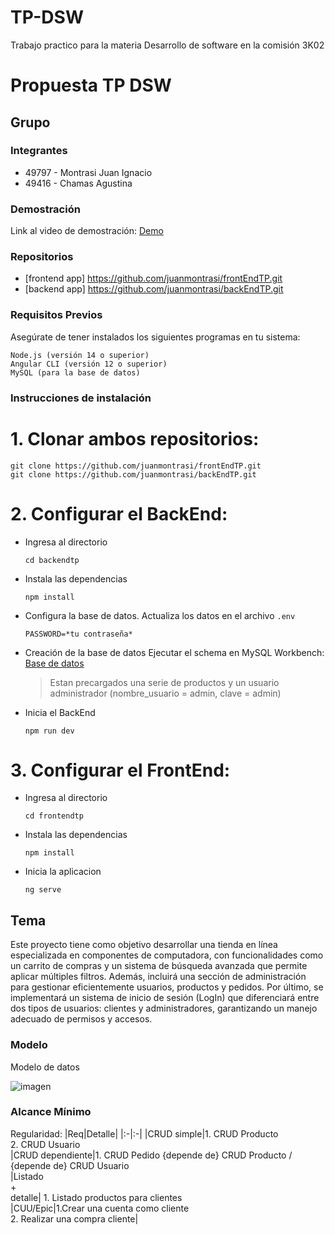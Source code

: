 # TP-DSW
Trabajo practico para la materia Desarrollo de software en la comisión 3K02
# Propuesta TP DSW

## Grupo
### Integrantes
* 49797 - Montrasi Juan Ignacio 
* 49416 - Chamas Agustina

### Demostración 
Link al video de demostración: [Demo](https://youtu.be/jz3Dch4fbfU)

### Repositorios
* [frontend app] https://github.com/juanmontrasi/frontEndTP.git
* [backend app] https://github.com/juanmontrasi/backEndTP.git

### Requisitos Previos

Asegúrate de tener instalados los siguientes programas en tu sistema:

    Node.js (versión 14 o superior)
    Angular CLI (versión 12 o superior)
    MySQL (para la base de datos)

### Instrucciones de instalación
# 1. Clonar ambos repositorios:
```
git clone https://github.com/juanmontrasi/frontEndTP.git
git clone https://github.com/juanmontrasi/backEndTP.git
```
# 2. Configurar el BackEnd:
- Ingresa al directorio
  ```
  cd backendtp
  ```
- Instala las dependencias
  ```
  npm install
  ```
- Configura la base de datos. Actualiza los datos en el archivo `.env`
  ```
  PASSWORD=*tu contraseña*
  ```
- Creación de la base de datos
  Ejecutar el schema en MySQL Workbench: [Base de datos](https://github.com/juanmontrasi/backEndTP/blob/master/tp_desarrollo%20(1).sql)
  > Estan precargados una serie de productos y un usuario administrador (nombre_usuario = admin, clave = admin)
- Inicia el BackEnd
  ```
  npm run dev
  ```
# 3. Configurar el FrontEnd:
- Ingresa al directorio
  ```
  cd frontendtp
  ```
- Instala las dependencias
  ```
  npm install
  ```
- Inicia la aplicacion
  ```
  ng serve
  ```

## Tema
Este proyecto tiene como objetivo desarrollar una tienda en línea especializada en componentes de computadora, con funcionalidades como un carrito de compras y un sistema de búsqueda avanzada que permite aplicar múltiples filtros. Además, incluirá una sección de administración para gestionar eficientemente usuarios, productos y pedidos. Por último, se implementará un sistema de inicio de sesión (LogIn) que diferenciará entre dos tipos de usuarios: clientes y administradores, garantizando un manejo adecuado de permisos y accesos.


### Modelo
Modelo de datos

![imagen](https://github.com/user-attachments/assets/969c6836-8291-4647-bb10-925d4e65e874)



### Alcance Mínimo

Regularidad:
|Req|Detalle|
|:-|:-|
|CRUD simple|1. CRUD Producto<br>2. CRUD Usuario<br>
|CRUD dependiente|1. CRUD Pedido {depende de} CRUD Producto / {depende de} CRUD Usuario<br>
|Listado<br>+<br>detalle| 1. Listado productos para clientes <br>
|CUU/Epic|1.Crear una cuenta como cliente <br>2. Realizar una compra cliente|
